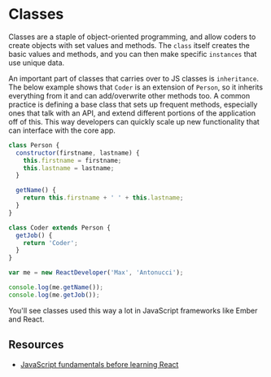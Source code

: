 # Classes

Classes are a staple of object-oriented programming, and allow coders to create objects with set values and methods. The `class` itself creates the basic values and methods, and you can then make specific `instances` that use unique data.

An important part of classes that carries over to JS classes is `inheritance`. The below example shows that `Coder` is an extension of `Person`, so it inherits everything from it and can add/overwrite other methods too. A common practice is defining a base class that sets up frequent methods, especially ones that talk with an API, and extend different portions of the application off of this. This way developers can quickly scale up new functionality that can interface with the core app.

```javascript
class Person {
  constructor(firstname, lastname) {
    this.firstname = firstname;
    this.lastname = lastname;
  }

  getName() {
    return this.firstname + ' ' + this.lastname;
  }
}

class Coder extends Person {
  getJob() {
    return 'Coder';
  }
}

var me = new ReactDeveloper('Max', 'Antonucci');

console.log(me.getName());
console.log(me.getJob());
```

You'll see classes used this way a lot in JavaScript frameworks like Ember and React.

## Resources

* [JavaScript fundamentals before learning React](https://www.robinwieruch.de/javascript-fundamentals-react-requirements/#react-javascript)
